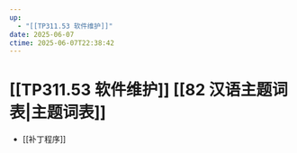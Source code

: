```yaml
---
up:
  - "[[TP311.53 软件维护]]"
date: 2025-06-07
ctime: 2025-06-07T22:38:42
---
```


# [[TP311.53 软件维护]] [[82 汉语主题词表|主题词表]]

- [[补丁程序]]
